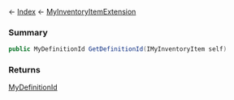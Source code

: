 ← [Index](Api-Index) ← [MyInventoryItemExtension](VRage.Game.ModAPI.Ingame.MyInventoryItemExtension)

### Summary

```csharp
public MyDefinitionId GetDefinitionId(IMyInventoryItem self)
```

### Returns

[MyDefinitionId](VRage.Game.MyDefinitionId)


